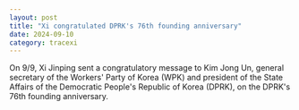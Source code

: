 ```yaml
---
layout: post
title: "Xi congratulated DPRK's 76th founding anniversary"
date: 2024-09-10
category: tracexi
---
```


On 9/9, Xi Jinping sent a congratulatory message to Kim Jong Un, general secretary of the Workers' Party of Korea (WPK) and president of the State Affairs of the Democratic People's Republic of Korea (DPRK), on the DPRK's 76th founding anniversary.
